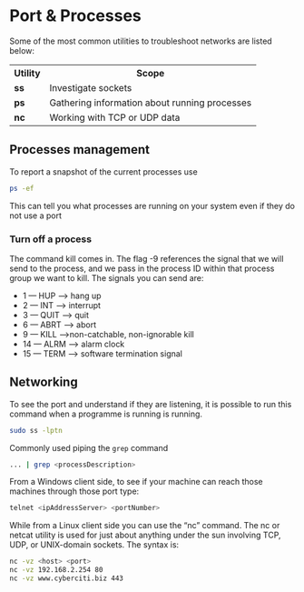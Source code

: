 # Port & Processes

Some of the most common utilities to troubleshoot networks are listed below:

<table>
    <tr>
        <th> Utility </th>
        <th> Scope </th>
    </tr>
    <tr>
        <td> <b> ss </b> </td>
        <td> Investigate sockets </td>  
    </tr>
    <tr>
        <td> <b> ps </b> </td>
        <td> Gathering information about running processes </td>  
    </tr>
    <tr>
        <td> <b> nc </b> </td>
        <td> Working with TCP or UDP data </td>  
    </tr>
</table>

## Processes management
To report a snapshot of the current processes use

```sh
ps -ef
```
This can tell you what processes are running on your system even if they
do not use a port

### Turn off a process

The command kill comes in. The flag -9 references the signal that we will send to the process, and
we pass in the process ID within that process group we want to kill. The signals you can send are:

- 1 — HUP --> hang up
- 2 — INT --> interrupt
- 3 — QUIT --> quit
- 6 — ABRT --> abort
- 9 — KILL -->non-catchable, non-ignorable kill
- 14 — ALRM --> alarm clock
- 15 — TERM --> software termination signal

## Networking 

To see the port and understand if they are listening, it is possible to
run this command when a programme is running is running.

```sh
sudo ss -lptn
```

Commonly used piping the ```grep``` command
``` sh
... | grep <processDescription>
```
From a Windows client side, to see if your machine can reach those
machines through those port type:
``` sh
telnet <ipAddressServer> <portNumber>
```
While from a Linux client side you can use the “nc” command. The nc or
netcat utility is used for just about anything under the sun involving
TCP, UDP, or UNIX-domain sockets. The syntax is:

```sh
nc -vz <host> <port>  
nc -vz 192.168.2.254 80  
nc -vz www.cyberciti.biz 443
```